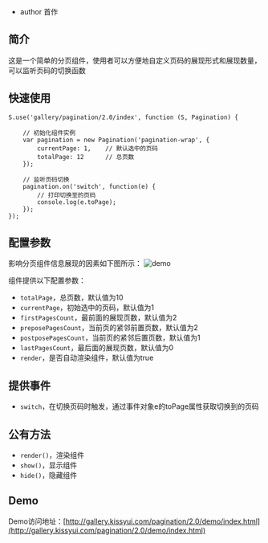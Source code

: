 * author 首作

## 简介
这是一个简单的分页组件，使用者可以方便地自定义页码的展现形式和展现数量，可以监听页码的切换函数

## 快速使用

    S.use('gallery/pagination/2.0/index', function (S, Pagination) {
    	
		// 初始化组件实例
		var pagination = new Pagination('pagination-wrap', {
			currentPage: 1,    // 默认选中的页码
			totalPage: 12      // 总页数
		});

		// 监听页码切换
		pagination.on('switch', function(e) {
			// 打印切换至的页码
			console.log(e.toPage);	
		});
    });

## 配置参数
影响分页组件信息展现的因素如下图所示：
![demo](http://img03.taobaocdn.com/tps/i3/T1nyRlFbdaXXcARYnK-582-214.png)

组件提供以下配置参数：
* `totalPage`，总页数，默认值为10
* `currentPage`，初始选中的页码，默认值为1
* `firstPagesCount`，最前面的展现页数，默认值为2
* `preposePagesCount`，当前页的紧邻前置页数，默认值为2
* `postposePagesCount`，当前页的紧邻后置页数，默认值为1
* `lastPagesCount`，最后面的展现页数，默认值为0
* `render`，是否自动渲染组件，默认值为true

## 提供事件
* `switch`，在切换页码时触发，通过事件对象e的toPage属性获取切换到的页码

## 公有方法
* `render()`，渲染组件
* `show()`，显示组件
* `hide()`，隐藏组件

## Demo
Demo访问地址：[http://gallery.kissyui.com/pagination/2.0/demo/index.html](http://gallery.kissyui.com/pagination/2.0/demo/index.html)
